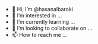 - 👋 Hi, I’m @hasanalbaroki
- 👀 I’m interested in ...
- 🌱 I’m currently learning ...
- 💞️ I’m looking to collaborate on ...
- 📫 How to reach me ...

<!---
hasanalbaroki/hasanalbaroki is a ✨ special ✨ repository because its `README.md` (this file) appears on your GitHub profile.
You can click the Preview link to take a look at your changes.
--->
